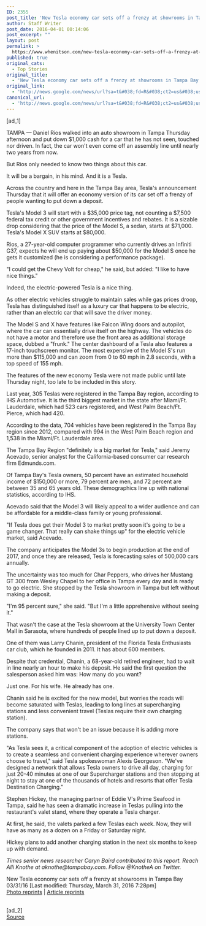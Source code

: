 ```yaml
---
ID: 2355
post_title: 'New Tesla economy car sets off a frenzy at showrooms in Tampa Bay &#8211; Tampabay.com'
author: Staff Writer
post_date: 2016-04-01 00:14:06
post_excerpt: ""
layout: post
permalink: >
  https://www.whenitson.com/new-tesla-economy-car-sets-off-a-frenzy-at-showrooms-in-tampa-bay-tampabay-com/
published: true
original_cats:
  - Top Stories
original_title:
  - 'New Tesla economy car sets off a frenzy at showrooms in Tampa Bay - Tampabay.com'
original_link:
  - 'http://news.google.com/news/url?sa=t&#038;fd=R&#038;ct2=us&#038;usg=AFQjCNG1ThwsgMfnWMIVs1YXwAa9iW5rsQ&#038;clid=c3a7d30bb8a4878e06b80cf16b898331&#038;cid=52779071653083&#038;ei=TL39VoCsG4elwQHOiLvQAg&#038;url=http://www.home.tampabay.com/news/business/autos/new-tesla-economy-car-sets-off-a-frenzy-at-showrooms-in-tampa-bay/2271492'
canonical_url:
  - 'http://news.google.com/news/url?sa=t&#038;fd=R&#038;ct2=us&#038;usg=AFQjCNG1ThwsgMfnWMIVs1YXwAa9iW5rsQ&#038;clid=c3a7d30bb8a4878e06b80cf16b898331&#038;cid=52779071653083&#038;ei=TL39VoCsG4elwQHOiLvQAg&#038;url=http://www.home.tampabay.com/news/business/autos/new-tesla-economy-car-sets-off-a-frenzy-at-showrooms-in-tampa-bay/2271492'
---
```

 [ad_1]
<br><div readability="184.02037947997"><p>TAMPA — Daniel Rios walked into an auto showroom in Tampa Thursday afternoon and put down $1,000 cash for a car that he has not seen, touched nor driven. In fact, the car won't even come off an assembly line until nearly two years from now.</p>


<p>But Rios only needed to know two things about this car.</p>
<p>It will be a bargain, in his mind. And it is a Tesla.</p>
<p>Across the country and here in the Tampa Bay area, Tesla's announcement Thursday that it will offer an economy version of its car set off a frenzy of people wanting to put down a deposit. </p>
<p>Tesla's Model 3 will start with a $35,000 price tag, not counting a $7,500 federal tax credit or other government incentives and rebates. It is a sizable drop considering that the price of the Model S, a sedan, starts at $71,000. Tesla's Model X SUV starts at $80,000.</p>
<p>Rios, a 27-year-old computer programmer who currently drives an Infiniti G37, expects he will end up paying about $50,000 for the Model S once he gets it customized (he is considering a performance package). </p>
<p>"I could get the Chevy Volt for cheap," he said, but added: "I like to have nice things."</p>
<p>Indeed, the electric-powered Tesla is a nice thing.</p>
<p>As other electric vehicles struggle to maintain sales while gas prices droop, Tesla has distinguished itself as a luxury car that happens to be electric, rather than an electric car that will save the driver money.</p>
<p>The Model S and X have features like Falcon Wing doors and autopilot, where the car can essentially drive itself on the highway. The vehicles do not have a motor and therefore use the front area as additional storage space, dubbed a "frunk." The center dashboard of a Tesla also features a 17-inch touchscreen monitor. The most expensive of the Model S's run more than $115,000 and can zoom from 0 to 60 mph in 2.8 seconds, with a top speed of 155 mph.</p>
<p>The features of the new economy Tesla were not made public until late Thursday night, too late to be included in this story.</p>
<p>Last year, 305 Teslas were registered in the Tampa Bay region, according to IHS Automotive. It is the third biggest market in the state after Miami/Ft. Lauderdale, which had 523 cars registered, and West Palm Beach/Ft. Pierce, which had 420. </p>
<p>According to the data, 704 vehicles have been registered in the Tampa Bay region since 2012, compared with 994 in the West Palm Beach region and 1,538 in the Miami/Ft. Lauderdale area.</p>
<p>The Tampa Bay Region "definitely is a big market for Tesla," said Jeremy Acevado, senior analyst for the California-based consumer car research firm Edmunds.com. </p>
<p>Of Tampa Bay's Tesla owners, 50 percent have an estimated household income of $150,000 or more, 79 percent are men, and 72 percent are between 35 and 65 years old. These demographics line up with national statistics, according to IHS.</p>
<p>Acevado said that the Model 3 will likely appeal to a wider audience and can be affordable for a middle-class family or young professional.</p>
<p>"If Tesla does get their Model 3 to market pretty soon it's going to be a game changer. That really can shake things up" for the electric vehicle market, said Acevado.</p>
<p>The company anticipates the Model 3s to begin production at the end of 2017, and once they are released, Tesla is forecasting sales of 500,000 cars annually.</p>
<p>The uncertainty was too much for Char Peppers, who drives her Mustang GT 300 from Wesley Chapel to her office in Tampa every day and is ready to go electric. She stopped by the Tesla showroom in Tampa but left without making a deposit.</p>
<p>"I'm 95 percent sure," she said. "But I'm a little apprehensive without seeing it." </p>
<p>That wasn't the case at the Tesla showroom at the University Town Center Mall in Sarasota, where hundreds of people lined up to put down a deposit.</p>
<p>One of them was Larry Chanin, president of the Florida Tesla Enthusiasts car club, which he founded in 2011. It has about 600 members.</p>
<p>Despite that credential, Chanin, a 68-year-old retired engineer, had to wait in line nearly an hour to make his deposit. He said the first question the salesperson asked him was: How many do you want?</p>
<p>Just one. For his wife. He already has one.</p>
<p>Chanin said he is excited for the new model, but worries the roads will become saturated with Teslas, leading to long lines at supercharging stations and less convenient travel (Teslas require their own charging station).</p>
<p>The company says that won't be an issue because it is adding more stations.</p>
<p>"As Tesla sees it, a critical component of the adoption of electric vehicles is to create a seamless and convenient charging experience wherever owners choose to travel," said Tesla spokeswoman Alexis Georgeson. "We've designed a network that allows Tesla owners to drive all day, charging for just 20-40 minutes at one of our Supercharger stations and then stopping at night to stay at one of the thousands of hotels and resorts that offer Tesla Destination Charging."</p>
<p>Stephen Hickey, the managing partner of Eddie V's Prime Seafood in Tampa, said he has seen a dramatic increase in Teslas pulling into the restaurant's valet stand, where they operate a Tesla charger.</p>
<p>At first, he said, the valets parked a few Teslas each week. Now, they will have as many as a dozen on a Friday or Saturday night. </p>
<p>Hickey plans to add another charging station in the next six months to keep up with demand.</p>
<p><i>Times senior news researcher Caryn Baird contributed to this report. Reach Alli Knothe at aknothe@tampabay.com. Follow @KnotheA on Twitter.</i></p></div><p>New Tesla economy car sets off a frenzy at showrooms in Tampa Bay 03/31/16
				<span title="2016-03-31T19:28:48Z" class="updated">
					[Last modified: Thursday, March 31, 2016 7:28pm]
				</span>
<br/><a href="http://www.tampabay.com/photosales/">Photo reprints</a> | <a href="http://www.tampabaytimesreprints.com">Article reprints</a>

</p>
<br>[ad_2]
<br><a href="http://news.google.com/news/url?sa=t&#038;fd=R&#038;ct2=us&#038;usg=AFQjCNG1ThwsgMfnWMIVs1YXwAa9iW5rsQ&#038;clid=c3a7d30bb8a4878e06b80cf16b898331&#038;cid=52779071653083&#038;ei=TL39VoCsG4elwQHOiLvQAg&#038;url=http://www.home.tampabay.com/news/business/autos/new-tesla-economy-car-sets-off-a-frenzy-at-showrooms-in-tampa-bay/2271492">Source </a>